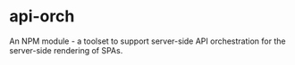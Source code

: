 # api-orch
An NPM module - a toolset to support server-side API orchestration for the server-side rendering of SPAs.
